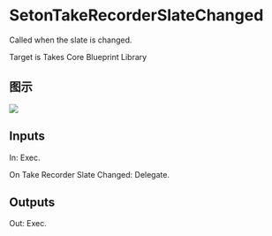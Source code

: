 # SetonTakeRecorderSlateChanged

Called when the slate is changed.

Target is Takes Core Blueprint Library

## 图示

![]($-20221218-21105012.png)

## Inputs

In: Exec.

On Take Recorder Slate Changed: Delegate.  

## Outputs

Out: Exec.

